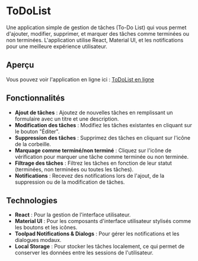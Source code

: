 # ToDoList

Une application simple de gestion de tâches (To-Do List) qui vous permet d'ajouter, modifier, supprimer, et marquer des tâches comme terminées ou non terminées. L'application utilise React, Material UI, et les notifications pour une meilleure expérience utilisateur.

## Aperçu

Vous pouvez voir l'application en ligne ici : [ToDoList en ligne](https://to-do-list-iota-topaz.vercel.app/)

## Fonctionnalités

- **Ajout de tâches** : Ajoutez de nouvelles tâches en remplissant un formulaire avec un titre et une description.
- **Modification des tâches** : Modifiez les tâches existantes en cliquant sur le bouton "Éditer".
- **Suppression des tâches** : Supprimez des tâches en cliquant sur l'icône de la corbeille.
- **Marquage comme terminé/non terminé** : Cliquez sur l'icône de vérification pour marquer une tâche comme terminée ou non terminée.
- **Filtrage des tâches** : Filtrez les tâches en fonction de leur statut (terminées, non terminées ou toutes les tâches).
- **Notifications** : Recevez des notifications lors de l'ajout, de la suppression ou de la modification de tâches.

## Technologies

- **React** : Pour la gestion de l'interface utilisateur.
- **Material UI** : Pour les composants d'interface utilisateur stylisés comme les boutons et les icônes.
- **Toolpad Notifications & Dialogs** : Pour gérer les notifications et les dialogues modaux.
- **Local Storage** : Pour stocker les tâches localement, ce qui permet de conserver les données entre les sessions de l'utilisateur.
